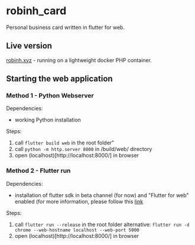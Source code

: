 # robinh_card

Personal business card written in flutter for web.

## Live version
[robinh.xyz](https://robinh.xyz/) - running on a lightweight docker PHP container.

## Starting the web application

### Method 1 - Python Webserver
Dependencies: 
- working Python installation

Steps:
1. call ```flutter build web``` in the root folder"
2. call ```python -m http.server 8000``` in /build/web/ directory
3. open (localhost)[http://localhost:8000/] in browser

### Method 2 - Flutter run
Dependencies: 
- installation of flutter sdk in beta channel (for now) and "Flutter for web" enabled (for more information, please follow this [link](https://flutter.dev/docs/get-started/web)

Steps:
1. call ```flutter run --release``` in the root folder
   alternative: ```flutter run -d chrome --web-hostname localhost --web-port 5000```
2. open (localhost)[http://localhost:8000/] in browser